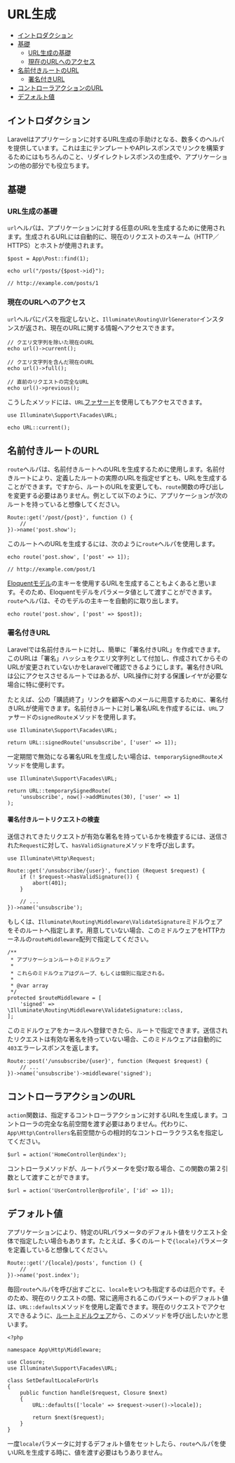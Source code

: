 # URL生成

- [イントロダクション](#introduction)
- [基礎](#the-basics)
    - [URL生成の基礎](#generating-basic-urls)
    - [現在のURLへのアクセス](#accessing-the-current-url)
- [名前付きルートのURL](#urls-for-named-routes)
    - [署名付きURL](#signed-urls)
- [コントローラアクションのURL](#urls-for-controller-actions)
- [デフォルト値](#default-values)

<a name="introduction"></a>
## イントロダクション

Laravelはアプリケーションに対するURL生成の手助けとなる、数多くのヘルパを提供しています。これは主にテンプレートやAPIレスポンスでリンクを構築するためにはもちろんのこと、リダイレクトレスポンスの生成や、アプリケーションの他の部分でも役立ちます。

<a name="the-basics"></a>
## 基礎

<a name="generating-basic-urls"></a>
### URL生成の基礎

`url`ヘルパは、アプリケーションに対する任意のURLを生成するために使用されます。生成されるURLには自動的に、現在のリクエストのスキーム（HTTP／HTTPS）とホストが使用されます。

    $post = App\Post::find(1);

    echo url("/posts/{$post->id}");

    // http://example.com/posts/1

<a name="accessing-the-current-url"></a>
### 現在のURLへのアクセス

`url`ヘルパにパスを指定しないと、`Illuminate\Routing\UrlGenerator`インスタンスが返され、現在のURLに関する情報へアクセスできます。

    // クエリ文字列を除いた現在のURL
    echo url()->current();

    // クエリ文字列を含んだ現在のURL
    echo url()->full();

    // 直前のリクエストの完全なURL
    echo url()->previous();

こうしたメソッドには、`URL`[ファサード](/docs/{{version}}/facades)を使用してもアクセスできます。

    use Illuminate\Support\Facades\URL;

    echo URL::current();

<a name="urls-for-named-routes"></a>
## 名前付きルートのURL

`route`ヘルパは、名前付きルートへのURLを生成するために使用します。名前付きルートにより、定義したルートの実際のURLを指定せずとも、URLを生成することができます。ですから、ルートのURLを変更しても、`route`関数の呼び出しを変更する必要はありません。例として以下のように、アプリケーションが次のルートを持っていると想像してください。

    Route::get('/post/{post}', function () {
        //
    })->name('post.show');

このルートへのURLを生成するには、次のように`route`ヘルパを使用します。

    echo route('post.show', ['post' => 1]);

    // http://example.com/post/1

[Eloquentモデル](/docs/{{version}}/eloquent)の主キーを使用するURLを生成することもよくあると思います。そのため、Eloquentモデルをパラメータ値として渡すことができます。`route`ヘルパは、そのモデルの主キーを自動的に取り出します。

    echo route('post.show', ['post' => $post]);

<a name="signed-urls"></a>
### 署名付きURL

Laravelでは名前付きルートに対し、簡単に「署名付きURL」を作成できます。このURLは「署名」ハッシュをクエリ文字列として付加し、作成されてからそのURLが変更されていないかをLaravelで確認できるようにします。署名付きURLは公にアクセスさせるルートではあるが、URL操作に対する保護レイヤが必要な場合に特に便利です。

たとえば、公の「購読終了」リンクを顧客へのメールに用意するために、署名付きURLが使用できます。名前付きルートに対し署名URLを作成するには、`URL`ファサードの`signedRoute`メソッドを使用します。

    use Illuminate\Support\Facades\URL;

    return URL::signedRoute('unsubscribe', ['user' => 1]);

一定期間で無効になる署名URLを生成したい場合は、`temporarySignedRoute`メソッドを使用します。

    use Illuminate\Support\Facades\URL;

    return URL::temporarySignedRoute(
        'unsubscribe', now()->addMinutes(30), ['user' => 1]
    );

#### 署名付きルートリクエストの検査

送信されてきたリクエストが有効な著名を持っているかを検査するには、送信された`Request`に対して、`hasValidSignature`メソッドを呼び出します。

    use Illuminate\Http\Request;

    Route::get('/unsubscribe/{user}', function (Request $request) {
        if (! $request->hasValidSignature()) {
            abort(401);
        }

        // ...
    })->name('unsubscribe');

もしくは、`Illuminate\Routing\Middleware\ValidateSignature`ミドルウェアをそのルートへ指定します。用意していない場合、このミドルウェアをHTTPカーネルの`routeMiddleware`配列で指定してください。

    /**
     * アプリケーションルートのミドルウェア
     *
     * これらのミドルウェアはグループ、もしくは個別に指定される。
     *
     * @var array
     */
    protected $routeMiddleware = [
        'signed' => \Illuminate\Routing\Middleware\ValidateSignature::class,
    ];

このミドルウェアをカーネルへ登録できたら、ルートで指定できます。送信されたリクエストは有効な著名を持っていない場合、このミドルウェアは自動的に`403`エラーレスポンスを返します。

    Route::post('/unsubscribe/{user}', function (Request $request) {
        // ...
    })->name('unsubscribe')->middleware('signed');

<a name="urls-for-controller-actions"></a>
## コントローラアクションのURL

`action`関数は、指定するコントローラアクションに対するURLを生成します。コントローラの完全な名前空間を渡す必要はありません。代わりに、`App\Http\Controllers`名前空間からの相対的なコントローラクラス名を指定してください。

    $url = action('HomeController@index');

コントローラメソッドが、ルートパラメータを受け取る場合、この関数の第２引数として渡すことができます。

    $url = action('UserController@profile', ['id' => 1]);

<a name="default-values"></a>
## デフォルト値

アプリケーションにより、特定のURLパラメータのデフォルト値をリクエスト全体で指定したい場合もあります。たとえば、多くのルートで`{locale}`パラメータを定義していると想像してください。

    Route::get('/{locale}/posts', function () {
        //
    })->name('post.index');

毎回`route`ヘルパを呼び出すごとに、`locale`をいつも指定するのは厄介です。そのため、現在のリクエストの間、常に適用されるこのパラメートのデフォルト値は、`URL::defaults`メソッドを使用し定義できます。現在のリクエストでアクセスできるように、[ルートミドルウェア](/docs/{{version}}/middleware#assigning-middleware-to-routes)から、このメソッドを呼び出したいかと思います。

    <?php

    namespace App\Http\Middleware;

    use Closure;
    use Illuminate\Support\Facades\URL;

    class SetDefaultLocaleForUrls
    {
        public function handle($request, Closure $next)
        {
            URL::defaults(['locale' => $request->user()->locale]);

            return $next($request);
        }
    }

一度`locale`パラメータに対するデフォルト値をセットしたら、`route`ヘルパを使いURLを生成する時に、値を渡す必要はもうありません。

